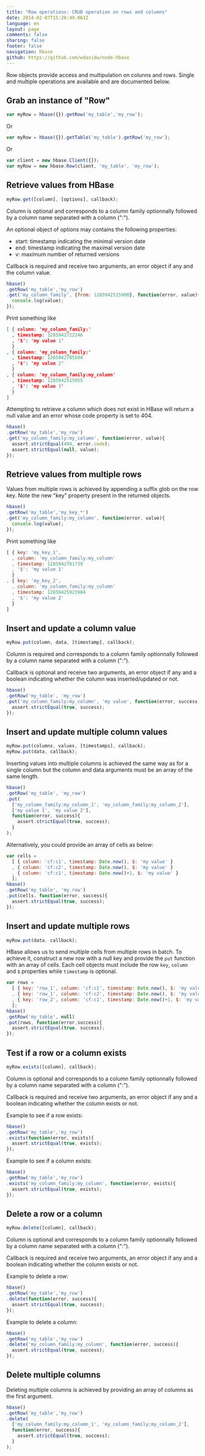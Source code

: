 ```yaml
---
title: "Row operations: CRUD operation on rows and columns"
date: 2014-02-07T15:26:49.061Z
language: en
layout: page
comments: false
sharing: false
footer: false
navigation: hbase
github: https://github.com/wdavidw/node-hbase
---
```


Row objects provide access and multipulation on colunns and rows. Single and multiple operations are available and are documented below.

Grab an instance of "Row"
-------------------------

```javascript
var myRow = hbase({}).getRow('my_table','my_row');
```

Or

```javascript
var myRow = hbase({}).getTable('my_table').getRow('my_row');
```

Or

```javascript
var client = new hbase.Client({});
var myRow = new hbase.Row(client, 'my_table', 'my_row');
```

Retrieve values from HBase
--------------------------

```javascript
myRow.get([column], [options], callback);
```

Column is optional and corresponds to a column family optionnally followed by a column name separated with a column (":").

An optional object of options may contains the following properties:

-   start: timestamp indicating the minimal version date
-   end: timestamp indicating the maximal version date
-   v: maximum number of returned versions

Callback is required and receive two arguments, an error object if any and the column value.

```javascript
hbase()
.getRow('my_table','my_row')
.get('my_column_family', {from: 1285942515900}, function(error, value){
  console.log(value);
});
```

Print something like

```json
[ { column: 'my_column_family:'
  , timestamp: 1285942722246
  , '$': 'my value 1'
  }
, { column: 'my_column_family:'
  , timestamp: 1285942705504
  , '$': 'my value 2'
  }
, { column: 'my_column_family:my_column'
  , timestamp: 1285942515955
  , '$': 'my value 3'
  }
]
```

Attempting to retrieve a column which does not exist in HBase will return a null value and an error whose code property is set to 404.

```javascript
hbase()
.getRow('my_table','my_row')
.get('my_column_family:my_column', function(error, value){
  assert.strictEqual(404, error.code);
  assert.strictEqual(null, value);
});
```

Retrieve values from multiple rows
----------------------------------

Values from multiple rows is achieved by appending a suffix glob on the row key. Note the new "key" property present in the returned objects.

```javascript
hbase()
.getRow('my_table','my_key_*')
.get('my_column_family:my_column', function(error, value){
  console.log(value);
});
```

Print something like

```javascript
[ { key: 'my_key_1',
  , column: 'my_column_family:my_column'
  , timestamp: 1285942781739
  , '$': 'my value 1'
  }
, { key: 'my_key_2',
  , column: 'my_column_family:my_column'
  , timestamp: 12859425923984
  , '$': 'my value 2'
  }
]
```

Insert and update a column value
--------------------------------

```javascript
myRow.put(column, data, [timestamp], callback);
```

Column is required and corresponds to a column family optionnally followed by a column name separated with a column (":").

Callback is optional and receive two arguments, an error object if any and a boolean indicating whether the column was inserted/updated or not.

```javascript
hbase()
.getRow('my_table', 'my_row')
.put('my_column_family:my_column', 'my value', function(error, success){
  assert.strictEqual(true, success);
});
```

Insert and update multiple column values
----------------------------------------

```javascript
myRow.put(columns, values, [timestamps], callback);
myRow.put(data, callback);
```

Inserting values into multiple columns is achieved the same way as for a single column but the column and data arguments must be an array of the same length.

```javascript
hbase()
.getRow('my_table', 'my_row')
.put(
  ['my_column_family:my_column_1', 'my_column_family:my_column_2'],
  ['my value 1', 'my value 2'],
  function(error, success){
    assert.strictEqual(true, success);
  }
);
```

Alternatively, you could provide an array of cells as below:

```javascript
var cells =
  [ { column: 'cf:c1', timestamp: Date.now(), $: 'my value' }
  , { column: 'cf:c2', timestamp: Date.now(), $: 'my value' }
  , { column: 'cf:c1', timestamp: Date.now()+1, $: 'my value' }
  ];
hbase()
.getRow('my_table', 'my_row')
.put(cells, function(error, success){
  assert.strictEqual(true, success);
});
```

Insert and update multiple rows
-------------------------------

```javascript
myRow.put(data, callback);
```

HBase allows us to send multiple cells from multiple rows in batch. To achieve it, construct a new row with a null key and provide the `put` function with an array of cells. Each cell objects must include the row `key`, `column` and `$` properties while `timestamp` is optional.

```javascript
var rows = 
  [ { key: 'row_1', column: 'cf:c1', timestamp: Date.now(), $: 'my value' }
  , { key: 'row_1', column: 'cf:c2', timestamp: Date.now(), $: 'my value' }
  , { key: 'row_2', column: 'cf:c1', timestamp: Date.now()+1, $: 'my value' }
  ];
hbase()
.getRow('my_table', null)
.put(rows, function(error,success){
  assert.strictEqual(true, success);
});
```

Test if a row or a column exists
--------------------------------

```javascript
myRow.exists([column], callback);
```

Column is optional and corresponds to a column family optionnally followed by a column name separated with a column (":").

Callback is required and receive two arguments, an error object if any and a boolean indicating whether the column exists or not.

Example to see if a row exists:

```javascript
hbase()
.getRow('my_table','my_row')
.exists(function(error, exists){
  assert.strictEqual(true, exists);
});
```

Example to see if a column exists:

```javascript
hbase()
.getRow('my_table','my_row')
.exists('my_column_family:my_column', function(error, exists){
  assert.strictEqual(true, exists);
});
```

Delete a row or a column
------------------------

```javascript
myRow.delete([column], callback);
```

Column is optional and corresponds to a column family optionnally followed by a column name separated with a column (":").

Callback is required and receive two arguments, an error object if any and a boolean indicating whether the column exists or not.

Example to delete a row:

```javascript
hbase()
.getRow('my_table','my_row')
.delete(function(error, success){
  assert.strictEqual(true, success);
});
```

Example to delete a column:

```javascript
hbase()
.getRow('my_table','my_row')
.delete('my_column_family:my_column', function(error, success){
  assert.strictEqual(true, success);
});
```

Delete multiple columns
-----------------------

Deleting multiple columns is achieved by providing an array of columns as the first argument.

```javascript
hbase()
.getRow('my_table','my_row')
.delete(
  ['my_column_family:my_column_1', 'my_column_family:my_column_2'],
  function(error, success){
    assert.strictEqual(true, success);
  }
);
```
